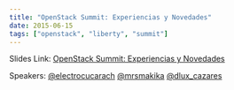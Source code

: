 ```yaml
---
title: "OpenStack Summit: Experiencias y Novedades"
date: 2015-06-15
tags: ["openstack", "liberty", "summit"]
---
```


Slides Link: [OpenStack Summit: Experiencias y Novedades](/presentations/OpenStack_Summit__Liberty_Experiencias_y_Novedades.pdf)

Speakers:
[@electrocucarach](https://twitter.com/electrocucarach)
[@mrsmakika](https://twitter.com/mrsmakika)
[@dlux_cazares](https://twitter.com/dlux_cazares)